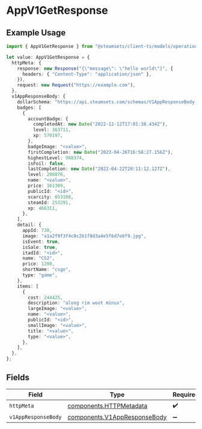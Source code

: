 # AppV1GetResponse

## Example Usage

```typescript
import { AppV1GetResponse } from "@steamsets/client-ts/models/operations";

let value: AppV1GetResponse = {
  httpMeta: {
    response: new Response("{\"message\": \"hello world\"}", {
      headers: { "Content-Type": "application/json" },
    }),
    request: new Request("https://example.com"),
  },
  v1AppResponseBody: {
    dollarSchema: "https://api.steamsets.com/schemas/V1AppResponseBody.json",
    badges: [
      {
        accountBadge: {
          completedAt: new Date("2022-12-12T17:01:38.434Z"),
          level: 363711,
          xp: 570197,
        },
        badgeImage: "<value>",
        firstCompletion: new Date("2023-04-26T16:58:27.156Z"),
        highestLevel: 988374,
        isFoil: false,
        lastCompletion: new Date("2022-04-22T20:11:12.127Z"),
        level: 208876,
        name: "<value>",
        price: 161309,
        publicId: "<id>",
        scarcity: 653108,
        steamId: 253291,
        xp: 466311,
      },
    ],
    detail: {
      appId: 730,
      image: "a1a2f9f3f4c0c2b1f8d3a4e5f6d7e8f9.jpg",
      isEvent: true,
      isSale: true,
      itadId: "<id>",
      name: "CS2",
      price: 1200,
      shortName: "csgo",
      type: "game",
    },
    items: [
      {
        cost: 244425,
        description: "along rim woot minus",
        largeImage: "<value>",
        name: "<value>",
        publicId: "<id>",
        smallImage: "<value>",
        title: "<value>",
        type: "<value>",
      },
    ],
  },
};
```

## Fields

| Field                                                                        | Type                                                                         | Required                                                                     | Description                                                                  |
| ---------------------------------------------------------------------------- | ---------------------------------------------------------------------------- | ---------------------------------------------------------------------------- | ---------------------------------------------------------------------------- |
| `httpMeta`                                                                   | [components.HTTPMetadata](../../models/components/httpmetadata.md)           | :heavy_check_mark:                                                           | N/A                                                                          |
| `v1AppResponseBody`                                                          | [components.V1AppResponseBody](../../models/components/v1appresponsebody.md) | :heavy_minus_sign:                                                           | OK                                                                           |